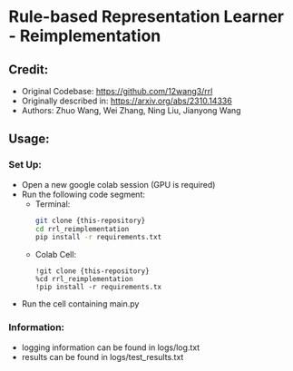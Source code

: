 # Rule-based Representation Learner - Reimplementation
## Credit:
- Original Codebase: https://github.com/12wang3/rrl
- Originally described in: https://arxiv.org/abs/2310.14336
- Authors: Zhuo Wang, Wei Zhang, Ning Liu, Jianyong Wang


## Usage:
### Set Up:
- Open a new google colab session (GPU is required)
- Run the following code segment:
    - Terminal: 
        ```bash
        git clone {this-repository}
        cd rrl_reimplementation
        pip install -r requirements.txt
        ```
    - Colab Cell:
        ```colab
        !git clone {this-repository}
        %cd rrl_reimplementation
        !pip install -r requirements.tx
        ```
- Run the cell containing main.py

### Information: 
- logging information can be found in logs/log.txt
- results can be found in logs/test_results.txt
